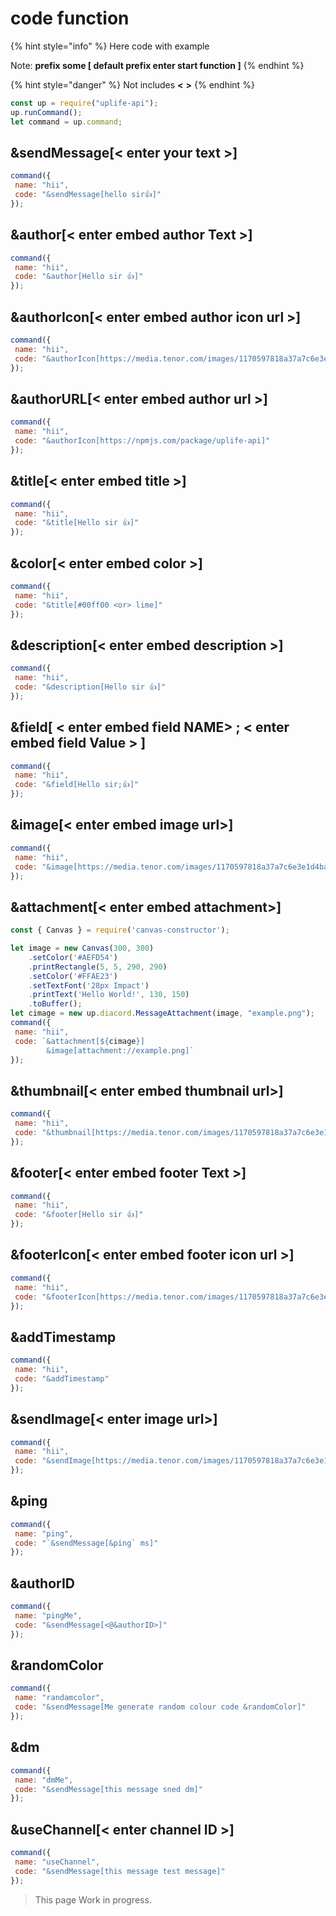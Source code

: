 # code function

{% hint style="info" %}
Here code with example

Note: **prefix some [ default prefix enter start function ]**
{% endhint %}

{% hint style="danger" %}
Not includes **<** **>**
{% endhint %}


```js
const up = require("uplife-api");
up.runCommand();
let command = up.command;
```


## &sendMessage[< enter your text >]
```js
command({
 name: "hii",
 code: "&sendMessage[hello sir👍]"
});
```

## &author[< enter embed author Text >]
```js
command({
 name: "hii",
 code: "&author[Hello sir 👍]"
});
```

## &authorIcon[< enter embed author icon url >]
```js
command({
 name: "hii",
 code: "&authorIcon[https://media.tenor.com/images/1170597818a37a7c6e3e1d4baeb6e2eb/tenor.gif]"
});
```

## &authorURL[< enter embed author url >]
```js
command({
 name: "hii",
 code: "&authorIcon[https://npmjs.com/package/uplife-api]"
});
```

## &title[< enter embed title >]
```js
command({
 name: "hii",
 code: "&title[Hello sir 👍]"
});
```

## &color[< enter embed color >]
```js
command({
 name: "hii",
 code: "&title[#00ff00 <or> lime]"
});
```

## &description[< enter embed description >]
```js
command({
 name: "hii",
 code: "&description[Hello sir 👍]"
});
```

## &field[ < enter embed field NAME> ; < enter embed field Value > ]
```js
command({
 name: "hii",
 code: "&field[Hello sir;👍]"
});
```

## &image[< enter embed image url>]
```js
command({
 name: "hii",
 code: "&image[https://media.tenor.com/images/1170597818a37a7c6e3e1d4baeb6e2eb/tenor.gif]"
});
```

## &attachment[< enter embed attachment>]
```js
const { Canvas } = require('canvas-constructor');

let image = new Canvas(300, 300)
    .setColor('#AEFD54')
    .printRectangle(5, 5, 290, 290)
    .setColor('#FFAE23')
    .setTextFont('28px Impact')
    .printText('Hello World!', 130, 150)
    .toBuffer();
let cimage = new up.diacord.MessageAttachment(image, "example.png");
command({
 name: "hii",
 code: `&attachment[${cimage}]
        &image[attachment://example.png]`
});
```

## &thumbnail[< enter embed thumbnail url>]
```js
command({
 name: "hii",
 code: "&thumbnail[https://media.tenor.com/images/1170597818a37a7c6e3e1d4baeb6e2eb/tenor.gif]"
});
```

## &footer[< enter embed footer Text >]
```js
command({
 name: "hii",
 code: "&footer[Hello sir 👍]"
});
```

## &footerIcon[< enter embed footer icon url >]
```js
command({
 name: "hii",
 code: "&footerIcon[https://media.tenor.com/images/1170597818a37a7c6e3e1d4baeb6e2eb/tenor.gif]"
});
```

## &addTimestamp
```js
command({
 name: "hii",
 code: "&addTimestamp"
});
```

## &sendImage[< enter image url>]
```js
command({
 name: "hii",
 code: "&sendImage[https://media.tenor.com/images/1170597818a37a7c6e3e1d4baeb6e2eb/tenor.gif]"
});
```

## &ping
```js
command({
 name: "ping",
 code: "`&sendMessage[&ping` ms]"
});
```

## &authorID
```js
command({
 name: "pingMe",
 code: "&sendMessage[<@&authorID>]"
});
```

## &randomColor
```js
command({
 name: "randamcolor",
 code: "&sendMessage[Me generate random colour code &randomColor]"
});
```

## &dm
```js
command({
 name: "dmMe",
 code: "&sendMessage[this message sned dm]"
});
```

## &useChannel[< enter channel ID >]
```js
command({
 name: "useChannel",
 code: "&sendMessage[this message test message]"
});
```

> This page Work in progress.
